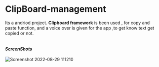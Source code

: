 # ClipBoard-management


Its a andriod project. <B>Clipboard framework</B> is been used , for copy and paste function, and a voice over is given for the app ,to get know text get copied or not.
<br><br><br><b><I>ScreenShots</b></I><br><br>
![Screenshot 2022-08-29 111210](https://user-images.githubusercontent.com/84455223/187130785-1f9f32e6-35d9-4401-b49c-15cf4bfe1aaf.jpg)
